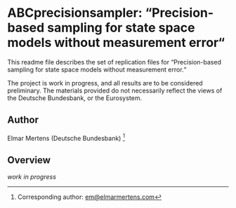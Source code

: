# ABCprecisionsampler: “Precision-based sampling for state space models without measurement error“

This readme file describes the set of replication files for “Precision-based sampling for state space models without measurement error.“


The project is work in progress, and all results are to be considered preliminary.  The materials provided do not necessarily reflect the views of the Deutsche Bundesbank, or the Eurosystem.

## Author

Elmar Mertens (Deutsche Bundesbank) [^em] 

[^em]: Corresponding author: [em@elmarmertens.com](mailto:em@elmarmertens.com)

## Overview

*work in progress*
